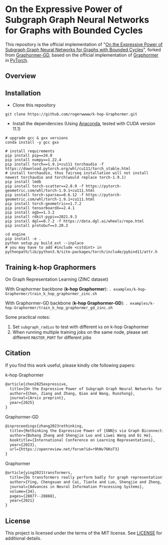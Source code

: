 # On the Expressive Power of Subgraph Graph Neural Networks for Graphs with Bounded Cycles

This repository is the official implementation of "[On the Expressive Power of Subgraph Graph Neural Networks for Graphs with Bounded Cycles](https://arxiv.org/abs/2502.03703)", forked from [Graphormer-GD](https://github.com/lsj2408/Graphormer-GD/issues), based on the official implementation of [Graphormer](https://github.com/microsoft/Graphormer) in [PyTorch](https://github.com/pytorch/pytorch).

## Overview

## Installation

- Clone this repository

```shell
git clone https://github.com/rogerwwww/k-hop-Graphormer.git
```

- Install the dependencies (Using [Anaconda](https://www.anaconda.com/), tested with CUDA version 11.1)

```shell
# upgrade gcc & gxx versions
conda install -y gcc gxx

# install requirements
pip install pip==24.0
pip install numpy==1.22.4
pip install torch==1.9.1+cu111 torchaudio -f https://download.pytorch.org/whl/cu111/torch_stable.html
# install torchaudio, thus fairseq installation will not install newest torchaudio and torch(would replace torch-1.9.1)
pip install lmdb
pip install torch-scatter==2.0.9 -f https://pytorch-geometric.com/whl/torch-1.9.1+cu111.html
pip install torch-sparse==0.6.12 -f https://pytorch-geometric.com/whl/torch-1.9.1+cu111.html
pip install torch-geometric==1.7.2
pip install tensorboardX==2.4.1
pip install ogb==1.3.2
pip install rdkit-pypi==2021.9.3
pip install dgl==0.7.2 -f https://data.dgl.ai/wheels/repo.html
pip install protobuf==3.20.3

cd engine
pip install -e .
python setup.py build_ext --inplace
# you may have to add #include <cstdint> in pythonpath/lib/python3.9/site-packages/torch/include/pybind11/attr.h
```

## Training k-hop Graphormers
On Graph Representation Learning (ZINC dataset)

With Graphormer backbone (**k-hop Graphormer**):
``. examples/k-hop-Graphormer/train_k_hop_graphormer_zinc.sh``

With Graphormer-GD backbone (**k-hop Graphormer-GD**):
``. examples/k-hop-Graphormer/train_k_hop_graphormer_gd_zinc.sh``

Some practical notes:
1. Set ``subgraph_radius`` to test with different ``k``s on k-hop Graphormer
2. When running multiple training jobs on the same node, please set different ``MASTER_PORT`` for different jobs

## Citation

If you find this work useful, please kindly cite following papers:

k-hop Graphormer
```latex
@article{chen2025expressive,
  title={On the Expressive Power of Subgraph Graph Neural Networks for Graphs with Bounded Cycles},
  author={Chen, Ziang and Zhang, Qiao and Wang, Runzhong},
  journal={Arxiv preprint},
  year={2025}
}
```

Graphormer-GD
```latex
@inproceedings{zhang2023rethinking,
  title={Rethinking the Expressive Power of {GNN}s via Graph Biconnectivity},
  author={Bohang Zhang and Shengjie Luo and Liwei Wang and Di He},
  booktitle={International Conference on Learning Representations},
  year={2023},
  url={https://openreview.net/forum?id=r9hNv76KoT3}
}
```

Graphormer
```latex
@article{ying2021transformers,
  title={Do transformers really perform badly for graph representation?},
  author={Ying, Chengxuan and Cai, Tianle and Luo, Shengjie and Zheng, Shuxin and Ke, Guolin and He, Di and Shen, Yanming and Liu, Tie-Yan},
  journal={Advances in Neural Information Processing Systems},
  volume={34},
  pages={28877--28888},
  year={2021}
}
```

## License

This project is licensed under the terms of the MIT license. See [LICENSE](https://github.com/lsj2408/Transformer-M/blob/main/LICENSE) for additional details.
